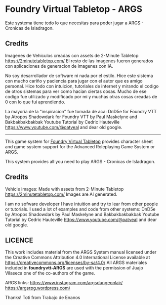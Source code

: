 ﻿
# Foundry Virtual Tabletop - ARGS

Este systema tiene todo lo que necesitas para poder jugar a ARGS - Cronicas de Isladragon.

## Credits
Imagenes de Vehiculos creadas con assets de 2-Minute Tabletop https://2minutetabletop.com/
El resto de las imagenes fueron generados con aplicaciones de generacion de imagenes con IA.

No soy desarrollador de software ni nada por el estilo. Hice este sistema con mucho cariño y paciencia para jugar con el autor que es amigo personal.
Hice todo con intuicion, tutoriales de internet y mirando el codigo de otros sistemas para ver como hacian ciertas cosas. Mucho de ese codigo fue utilizado y modificado por mi y muchas otras cosas creadas de 0 con lo que fui aprendiendo. 

La mayoria de la "inspiracion" fue tomada de aca:
    DnD5e for Foundry VTT by Atropos
    Shadowdark for Foundry VTT by Paul Maskelyne and Bakbakbakbakbak
    Youtube Tutorial by Cedric Hauteville https://www.youtube.com/@oatveal
    and dear old google.



***********************

This game system for [Foundry Virtual Tabletop](http://foundryvtt.com) provides character sheet and game system 
support for the Advanced Roleplaying Game System or ARGS.

This system provides all you need to play ARGS - Cronicas de Isladragon.

## Credits
Vehicle images: Made with assets from 2-Minute Tabletop https://2minutetabletop.com/
Images are AI generated.

I am no sofware developer I have intuition and try to lear from other people or tutorials.
I used a lot of examples and code from other systems:
    DnD5e by Atropos
    Shadowdark by Paul Maskelyne and Bakbakbakbakbak
    Youtube Tutorial by Cedric Hauteville https://www.youtube.com/@oatveal
    and dear old google.

## LICENCE

This work includes material from the ARGS System manual licensed under the Creative Commons Attribution 4.0 International License available at https://creativecommons.org/licenses/by-sa/4.0/
All ARGS materiales included in **foundryvtt-ARGS** are used with the permission of Juajo Vilaseca one of the co-authors of the game.

ARGS links:
https://www.instagram.com/argsdungeonlair/
https://argsrpg.wordpress.com/


Thanks!
Toti from Trabajo de Enanos




